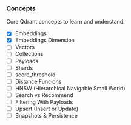 ### Concepts

Core Qdrant concepts to learn and understand.

- [x] Embeddings
- [x] Embeddings Dimension
- [ ] Vectors
- [ ] Collections
- [ ] Payloads
- [ ] Shards
- [ ] score_threshold
- [ ] Distance Funcions
- [ ] HNSW (Hierarchical Navigable Small World)
- [ ] Search vs Recommend
- [ ] Filtering With Payloads
- [ ] Upsert (Insert or Update)
- [ ] Snapshots & Persistence
